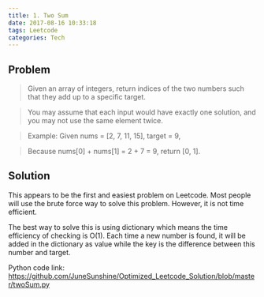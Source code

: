 ```yaml
---
title: 1. Two Sum
date: 2017-08-16 10:33:18
tags: Leetcode
categories: Tech
---
```


## Problem
>Given an array of integers, return indices of the two numbers such that they add up to a specific target.

>You may assume that each input would have exactly one solution, and you may not use the same element twice.

>Example:
Given nums = [2, 7, 11, 15], target = 9,

>Because nums[0] + nums[1] = 2 + 7 = 9,
return [0, 1].

<!-- more -->

## Solution
This appears to be the first and easiest problem on Leetcode. Most people will use the brute force way to solve this problem. However, it is not time efficient.

The best way to solve this is using dictionary which means the time efficiency of checking is O(1). Each time a new number is found, it will be added in the dictionary as value while the key is the difference between this number and target.

Python code link:
<https://github.com/JuneSunshine/Optimized_Leetcode_Solution/blob/master/twoSum.py>


